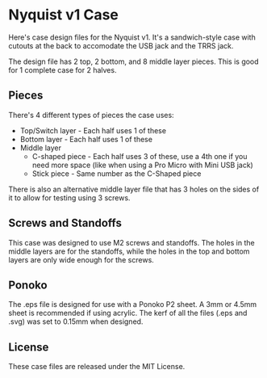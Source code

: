 Nyquist v1 Case
===============

Here's case design files for the Nyquist v1. It's a sandwich-style case with cutouts at the back to accomodate the USB jack and the TRRS jack.

The design file has 2 top, 2 bottom, and 8 middle layer pieces. This is good for 1 complete case for 2 halves.

Pieces
------
There's 4 different types of pieces the case uses:

- Top/Switch layer - Each half uses 1 of these
- Bottom layer - Each half uses 1 of these
- Middle layer
    - C-shaped piece - Each half uses 3 of these, use a 4th one if you need more space (like when using a Pro Micro with Mini USB jack)
    - Stick piece - Same number as the C-Shaped piece

There is also an alternative middle layer file that has 3 holes on the sides of it to allow for testing using 3 screws.

Screws and Standoffs
--------------------
This case was designed to use M2 screws and standoffs. The holes in the middle layers are for the standoffs, while the holes in the top and bottom layers are only wide enough for the screws.

Ponoko
------
The .eps file is designed for use with a Ponoko P2 sheet. A 3mm or 4.5mm sheet is recommended if using acrylic. The kerf of all the files (.eps and .svg) was set to 0.15mm when designed.

License
-------
These case files are released under the MIT License.
